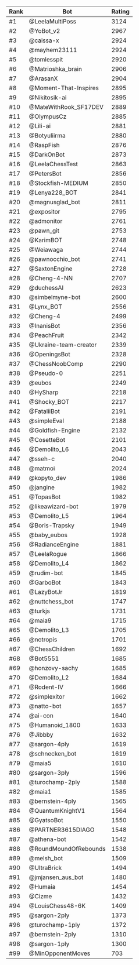 Rank|Bot|Rating
---|---|---
#1|@LeelaMultiPoss|3124
#2|@YoBot_v2|2967
#3|@caissa-x|2924
#4|@mayhem23111|2924
#5|@tomlesspit|2920
#6|@Matrioshka_brain|2906
#7|@ArasanX|2904
#8|@Moment-That-Inspires|2895
#9|@Nikitosik-ai|2895
#10|@MateWithRook_SF17DEV|2889
#11|@OlympusCz|2885
#12|@Lili-ai|2881
#13|@Botyuliirma|2880
#14|@RaspFish|2876
#15|@DarkOnBot|2873
#16|@LeelaChessTest|2863
#17|@PetersBot|2856
#18|@Stockfish-MEDIUM|2850
#19|@Lenya228_BOT|2841
#20|@magnusglad_bot|2811
#21|@expositor|2795
#22|@admonitor|2761
#23|@pawn_git|2753
#24|@KarimBOT|2748
#25|@Weiawaga|2744
#26|@pawnocchio_bot|2741
#27|@SaxtonEngine|2728
#28|@Cheng-4-NN|2707
#29|@duchessAI|2623
#30|@simbelmyne-bot|2600
#31|@Lynx_BOT|2556
#32|@Cheng-4|2499
#33|@InanisBot|2356
#34|@PeachFruit|2342
#35|@Ukraine-team-creator|2339
#36|@OpeningsBot|2328
#37|@ChessNoobComp|2290
#38|@Pseudo-0|2251
#39|@eubos|2249
#40|@HySharp|2218
#41|@Shocky_BOT|2217
#42|@FataliiBot|2191
#43|@simpleEval|2188
#44|@Goldfish-Engine|2132
#45|@CosetteBot|2101
#46|@Demolito_L6|2043
#47|@sseh-c|2040
#48|@matmoi|2024
#49|@kopyto_dev|1986
#50|@jangine|1982
#51|@TopasBot|1982
#52|@likeawizard-bot|1979
#53|@Demolito_L5|1964
#54|@Boris-Trapsky|1949
#55|@baby_eubos|1928
#56|@RadianceEngine|1881
#57|@LeelaRogue|1866
#58|@Demolito_L4|1862
#59|@rudim-bot|1845
#60|@GarboBot|1843
#61|@LazyBotJr|1819
#62|@nuttchess_bot|1747
#63|@turkjs|1731
#64|@maia9|1715
#65|@Demolito_L3|1705
#66|@notropis|1701
#67|@ChessChildren|1692
#68|@Bot5551|1685
#69|@honzovy-sachy|1685
#70|@Demolito_L2|1684
#71|@Rodent-IV|1666
#72|@simplexitor|1662
#73|@natto-bot|1657
#74|@ai-con|1640
#75|@Humanoid_1800|1633
#76|@Jibbby|1632
#77|@sargon-4ply|1619
#78|@schnecken_bot|1619
#79|@maia5|1610
#80|@sargon-3ply|1596
#81|@turochamp-2ply|1588
#82|@maia1|1585
#83|@bernstein-4ply|1565
#84|@QuantumKnightV1|1564
#85|@GyatsoBot|1550
#86|@PARTNER3615DIAGO|1548
#87|@athena-bot|1542
#88|@RoundMoundOfRebounds|1538
#89|@melsh_bot|1509
#90|@UltraBrick|1494
#91|@jmjansen_aus_bot|1480
#92|@Humaia|1454
#93|@Cizme|1432
#94|@LouisChess48-6K|1409
#95|@sargon-2ply|1373
#96|@turochamp-1ply|1372
#97|@bernstein-2ply|1310
#98|@sargon-1ply|1300
#99|@MinOpponentMoves|703
